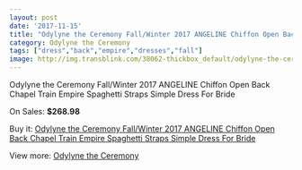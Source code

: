 ```yaml
---
layout: post
date: '2017-11-15'
title: "Odylyne the Ceremony Fall/Winter 2017 ANGELINE Chiffon Open Back Chapel Train Empire Spaghetti Straps Simple Dress For Bride"
category: Odylyne the Ceremony
tags: ["dress","back","empire","dresses","fall"]
image: http://img.transblink.com/38062-thickbox_default/odylyne-the-ceremony-fall-winter-2017-angeline-chiffon-open-back-chapel-train-empire-spaghetti-straps-simple-dress-for-bride.jpg
---
```

Odylyne the Ceremony Fall/Winter 2017 ANGELINE Chiffon Open Back Chapel Train Empire Spaghetti Straps Simple Dress For Bride

On Sales: **$268.98**
<a href="https://www.transblink.com/en/odylyne-the-ceremony/12085-odylyne-the-ceremony-fall-winter-2017-angeline-chiffon-open-back-chapel-train-empire-spaghetti-straps-simple-dress-for-bride.html"><amp-img layout="responsive" width="600" height="600" src="//img.transblink.com/38062-thickbox_default/odylyne-the-ceremony-fall-winter-2017-angeline-chiffon-open-back-chapel-train-empire-spaghetti-straps-simple-dress-for-bride.jpg" alt="Odylyne the Ceremony Fall/Winter 2017 ANGELINE Chiffon Open Back Chapel Train Empire Spaghetti Straps Simple Dress For Bride 0" /></a>
<a href="https://www.transblink.com/en/odylyne-the-ceremony/12085-odylyne-the-ceremony-fall-winter-2017-angeline-chiffon-open-back-chapel-train-empire-spaghetti-straps-simple-dress-for-bride.html"><amp-img layout="responsive" width="600" height="600" src="//img.transblink.com/38063-thickbox_default/odylyne-the-ceremony-fall-winter-2017-angeline-chiffon-open-back-chapel-train-empire-spaghetti-straps-simple-dress-for-bride.jpg" alt="Odylyne the Ceremony Fall/Winter 2017 ANGELINE Chiffon Open Back Chapel Train Empire Spaghetti Straps Simple Dress For Bride 1" /></a>

Buy it: [Odylyne the Ceremony Fall/Winter 2017 ANGELINE Chiffon Open Back Chapel Train Empire Spaghetti Straps Simple Dress For Bride](https://www.transblink.com/en/odylyne-the-ceremony/12085-odylyne-the-ceremony-fall-winter-2017-angeline-chiffon-open-back-chapel-train-empire-spaghetti-straps-simple-dress-for-bride.html "Odylyne the Ceremony Fall/Winter 2017 ANGELINE Chiffon Open Back Chapel Train Empire Spaghetti Straps Simple Dress For Bride")

View more: [Odylyne the Ceremony](https://www.transblink.com/en/133-odylyne-the-ceremony "Odylyne the Ceremony")